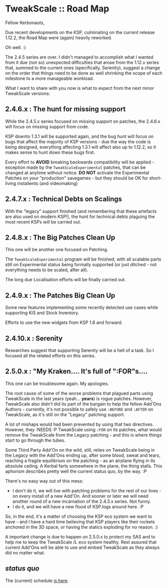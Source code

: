 # TweakScale :: Road Map

Fellow Kerbonauts,

Due recent developments on the KSP, culminating on the current release 1.12.2, the Road Map were (again) heavily reworked.

Oh well. :)

The 2.4.5 series are over. I didn't managed to accomplish what I wanted from it due (not so) unexpected difficulties that arose from the 1.12.x series that, summed to the current ones (specifically, Serenity), suggest a change on the order that things need to be done as well shrinking the scope of each milestone to a more manageable workload.

What I want to share with you now is what to expect from the next minor TweakScale versions:

## 2.4.6.x : The hunt for missing support

While the 2.4.5.x series focused on missing support on patches, the 2.4.6.x will focus on missing support from code.

KSP downto 1.3.1 will be supported again, and the bug hunt will focus on bugs that affect the majority of KSP versions - due the way the code is being designed, everything affecting 1.3.1 will affect also up to 1.12.2, so it makes sense to hunt down these bugs first.

Every effort to **AVOID** breaking backwards compatibility will be applied - exception made by the `TweakScaleExperimental` patches, that can be changed at anytime without notice. **DO NOT** activate the Experimental Patches on your "production" savegames - but they should be OK for short-living installents (and videomaking)

## 2.4.7.x : Technical Debts on Scalings

With the "legacy" support finished (and remembering that these artefacts are also used on modern KSP!), the hunt for technical debts plaguing the most recent KSPs will be carried out.

## 2.4.8.x : The Big Patches Clean Up

This one will be another one focused on Patching.

The `TweakScaleExperimental` program will be finished, with all scalable parts still on Experimental status being formally supported (or just ditched - not everything needs to be scaled, after all).

The long due Localisation efforts will be finally carried out.

## 2.4.9.x : The Patches Big Clean Up

Some new features implementing some recently detected use cases while supporting KIS and Stock Inventory.

Efforts to use the new widgets from KSP 1.8 and forward.

## 2.4.10.x : Serenity

Researches suggest that supporting Serenity will be a hell of a task. So I focused all the related efforts on this series.


## 2.5.0.x : "My Kraken…. It's full of ":FOR"s….

This one can be troublesome again. My apologies.

The root cause of some of the worse problems that plagued parts using TweakScale in the last years (yeah… **years**) is rogue patches. However, TweakScale also didn't did its part of the bargain to help the fellow Add'Ons Authors - currently, it's not possible to safely use `:BEFORE` and `:AFTER` on TweakScale, as it's still on the "Legacy" patching support.

A lot of mishaps would had been prevented by using that two directives. However, they :NEEDS :P TweakScale using `:FOR` on its patches, what would remove the TweakScale from the Legacy patching - and this is where things start to go through the tubes.

Some Third Party Add'On on the wild, still, relies on TweakScale being in the Legacy with the Add'Ons ending up, after some blood, sweat and tears, reaching a fragile equilibrium on the patching - as an airplane flying in its absolute ceiling. A Kerbal farts somewhere in the plane, the thing stalls. This aphorism describes pretty well the current status quo, by the way. :P

There's no easy way out of this mess:

* I don't do it, we will live with patching problems for the rest of our lives - on every install of a new Add'On. And sooner or later we will need another round of a new incarnation of the 2.4.3.x series. Not funny.
* I do it, and we will have a new flood of KSP.logs around here. :P

So, in the end, it's a matter of choosing the KSP eco system we want to have - and I have a hard time believing that KSP players like their rockets anchored in the 3D space, or having the statics exploding for no reason. :) 

A important change is due to happen on 2.5.0.x to protect my SAS and to help me to keep the TweakScale /L eco system healthy. Rest assured that current Add'Ons will be able to use and embed TweakScale as they always did no matter what.


## *status quo*

The (current) schedule [is here](https://github.com/TweakScale/TweakScale/milestones).

